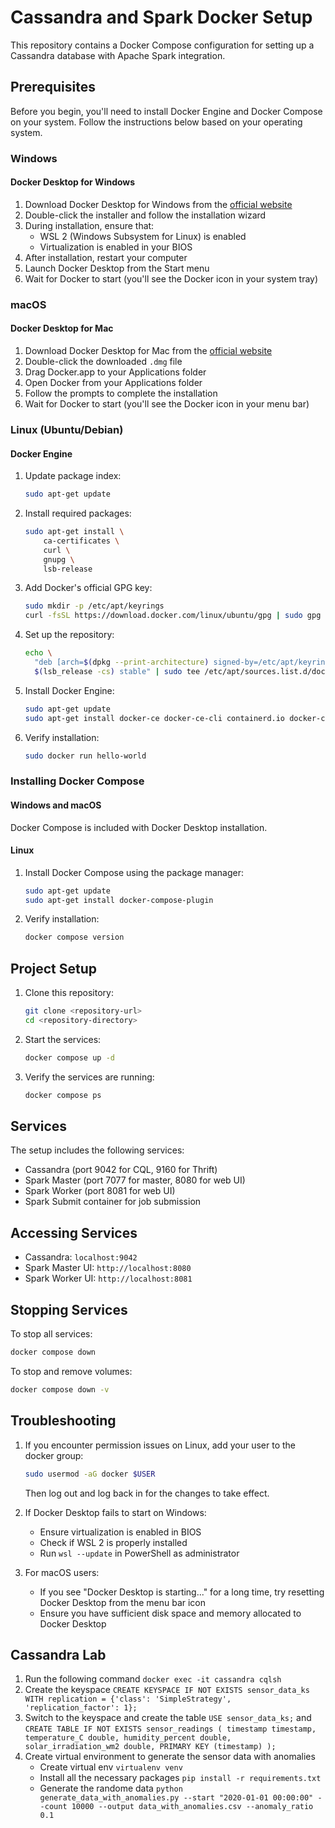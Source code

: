 # Cassandra and Spark Docker Setup

This repository contains a Docker Compose configuration for setting up a Cassandra database with Apache Spark integration.

## Prerequisites

Before you begin, you'll need to install Docker Engine and Docker Compose on your system. Follow the instructions below based on your operating system.

### Windows

#### Docker Desktop for Windows
1. Download Docker Desktop for Windows from the [official website](https://www.docker.com/products/docker-desktop)
2. Double-click the installer and follow the installation wizard
3. During installation, ensure that:
   - WSL 2 (Windows Subsystem for Linux) is enabled
   - Virtualization is enabled in your BIOS
4. After installation, restart your computer
5. Launch Docker Desktop from the Start menu
6. Wait for Docker to start (you'll see the Docker icon in your system tray)

### macOS

#### Docker Desktop for Mac
1. Download Docker Desktop for Mac from the [official website](https://www.docker.com/products/docker-desktop)
2. Double-click the downloaded `.dmg` file
3. Drag Docker.app to your Applications folder
4. Open Docker from your Applications folder
5. Follow the prompts to complete the installation
6. Wait for Docker to start (you'll see the Docker icon in your menu bar)

### Linux (Ubuntu/Debian)

#### Docker Engine
1. Update package index:
   ```bash
   sudo apt-get update
   ```
2. Install required packages:
   ```bash
   sudo apt-get install \
       ca-certificates \
       curl \
       gnupg \
       lsb-release
   ```
3. Add Docker's official GPG key:
   ```bash
   sudo mkdir -p /etc/apt/keyrings
   curl -fsSL https://download.docker.com/linux/ubuntu/gpg | sudo gpg --dearmor -o /etc/apt/keyrings/docker.gpg
   ```
4. Set up the repository:
   ```bash
   echo \
     "deb [arch=$(dpkg --print-architecture) signed-by=/etc/apt/keyrings/docker.gpg] https://download.docker.com/linux/ubuntu \
     $(lsb_release -cs) stable" | sudo tee /etc/apt/sources.list.d/docker.list > /dev/null
   ```
5. Install Docker Engine:
   ```bash
   sudo apt-get update
   sudo apt-get install docker-ce docker-ce-cli containerd.io docker-compose-plugin
   ```
6. Verify installation:
   ```bash
   sudo docker run hello-world
   ```

### Installing Docker Compose

#### Windows and macOS
Docker Compose is included with Docker Desktop installation.

#### Linux
1. Install Docker Compose using the package manager:
   ```bash
   sudo apt-get update
   sudo apt-get install docker-compose-plugin
   ```
2. Verify installation:
   ```bash
   docker compose version
   ```

## Project Setup

1. Clone this repository:
   ```bash
   git clone <repository-url>
   cd <repository-directory>
   ```

2. Start the services:
   ```bash
   docker compose up -d
   ```

3. Verify the services are running:
   ```bash
   docker compose ps
   ```

## Services

The setup includes the following services:
- Cassandra (port 9042 for CQL, 9160 for Thrift)
- Spark Master (port 7077 for master, 8080 for web UI)
- Spark Worker (port 8081 for web UI)
- Spark Submit container for job submission

## Accessing Services

- Cassandra: `localhost:9042`
- Spark Master UI: `http://localhost:8080`
- Spark Worker UI: `http://localhost:8081`

## Stopping Services

To stop all services:
```bash
docker compose down
```

To stop and remove volumes:
```bash
docker compose down -v
```

## Troubleshooting

1. If you encounter permission issues on Linux, add your user to the docker group:
   ```bash
   sudo usermod -aG docker $USER
   ```
   Then log out and log back in for the changes to take effect.

2. If Docker Desktop fails to start on Windows:
   - Ensure virtualization is enabled in BIOS
   - Check if WSL 2 is properly installed
   - Run `wsl --update` in PowerShell as administrator

3. For macOS users:
   - If you see "Docker Desktop is starting..." for a long time, try resetting Docker Desktop from the menu bar icon
   - Ensure you have sufficient disk space and memory allocated to Docker Desktop 


## Cassandra Lab
1. Run the following command
    `docker exec -it cassandra cqlsh`
2. Create the keyspace
    `CREATE KEYSPACE IF NOT EXISTS sensor_data_ks WITH replication = {'class': 'SimpleStrategy', 'replication_factor': 1};`
3. Switch to the keyspace and create the table
    `USE sensor_data_ks;`
    and
    `CREATE TABLE IF NOT EXISTS sensor_readings (
    timestamp timestamp,
    temperature_C double,
    humidity_percent double,
    solar_irradiation_wm2 double,
    PRIMARY KEY (timestamp)
    );`
4. Create virtual environment to generate the sensor data with anomalies
    - Create virtual env
    `virtualenv venv`
    - Install all the necessary packages
    `pip install -r requirements.txt`
    - Generate the randome data
    `python generate_data_with_anomalies.py --start "2020-01-01 00:00:00" --count 10000 --output data_with_anomalies.csv --anomaly_ratio 0.1`